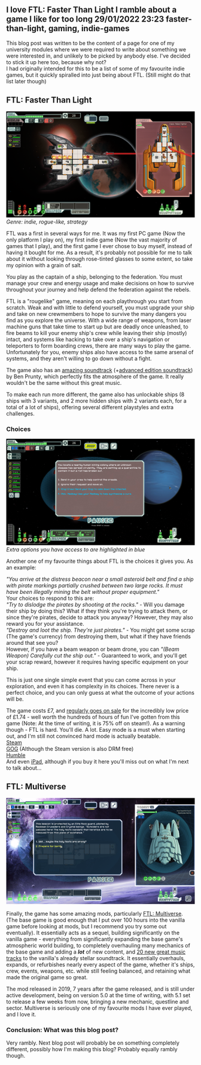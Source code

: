 I love FTL: Faster Than Light
I ramble about a game I like for too long
29/01/2022 23:23
faster-than-light, gaming, indie-games
-----
This blog post was written to be the content of a page for one of my university modules where we were required to write about something we were interested in, and unlikely to be picked by anybody else. I've decided to stick it up here too, because why not?  
I had originally intended for this to be a list of some of my favourite indie games, but it quickly spiralled into just being about FTL. (Still might do that list later though)

## FTL: Faster Than Light
![I should probably have put out those fires...](images/FTL.png)
*Genre: indie, rogue-like, strategy*

FTL was a first in several ways for me. It was my first PC game (Now the only platform I play on), my first indie game (Now the vast majority of games that I play), and the first game I ever chose to buy myself, instead of having it bought for me. As a result, it's probably not possible for me to talk about it without looking through rose-tinted glasses to some extent, so take my opinion with a grain of salt.

You play as the captain of a ship, belonging to the federation. You must manage your crew and energy usage and make decisions on how to survive throughout your journey and help defend the federation against the rebels.

FTL is a "rougelike" game, meaning on each playthrough you start from scratch. Weak and with little to defend yourself, you must upgrade your ship and take on new crewmembers to hope to survive the many dangers you find as you explore the universe. With a wide range of weapons, from laser machine guns that take time to start up but are deadly once unleashed, to fire beams to kill your enemy ship's crew while leaving their ship (mostly) intact, and systems like hacking to take over a ship's navigation or teleporters to form boarding crews, there are many ways to play the game. Unfortunately for you, enemy ships also have access to the same arsenal of systems, and they aren't willing to go down without a fight.

The game also has an [amazing soundtrack](https://benprunty.bandcamp.com/album/ftl) (+[advanced edition soundtrack](https://benprunty.bandcamp.com/album/ftl-advanced-edition-soundtrack)) by Ben Prunty, which perfectly fits the atmosphere of the game. It really wouldn't be the same without this great music.

To make each run more different, the game also has unlockable ships (8 ships with 3 variants, and 2 more hidden ships with 2 variants each, for a total of a lot of ships), offering several different playstyles and extra challenges.

### Choices
![Choices in FTL](images/FTLChoice.jpg)
*Extra options you have access to are highlighted in blue*

Another one of my favourite things about FTL is the choices it gives you. As an example:

*"You arrive at the distress beacon near a small asteroid belt and find a ship with pirate markings partially crushed between two large rocks. It must have been illegally mining the belt without proper equipment."*  
Your choices to respond to this are:  
*"Try to dislodge the pirates by shooting at the rocks."* - Will you damage their ship by doing this? What if they think you're trying to attack them, or since they're pirates, decide to attack you anyway? However, they may also reward you for your assistance.  
*"Destroy and loot the ship. They're just pirates."* - You might get some scrap (The game's currency) from destroying them, but what if they have friends around that see you?  
However, if you have a beam weapon or beam drone, you can *"(Beam Weapon) Carefully cut the ship out."* - Guaranteed to work, and you'll get your scrap reward, however it requires having specific equipment on your ship.

This is just one single simple event that you can come across in your exploration, and even it has complexity in its choices. There never is a perfect choice, and you can only guess at what the outcome of your actions will be.

The game costs £7, and [regularly goes on sale](https://steamdb.info/app/212680/) for the incredibly low price of £1.74 - well worth the hundreds of hours of fun I've gotten from this game (Note: At the time of writing, it is 75% off on steam!). As a warning though - FTL is hard. You'll die. A lot. Easy mode is a must when starting out, and I'm still not convinced hard mode is actually beatable.  
[Steam](https://store.steampowered.com/app/212680/FTL_Faster_Than_Light/)  
[GOG](https://www.gog.com/game/faster_than_light) (Although the Steam version is also DRM free)  
[Humble](https://www.humblebundle.com/store/ftl-faster-than-light)  
And even [iPad](https://apps.apple.com/us/app/ftl-faster-than-light/id833951143), although if you buy it here you'll miss out on what I'm next to talk about...

## FTL: Multiverse
![FTL: Multiverse Mod](images/Multiverse.png)

Finally, the game has some amazing mods, particularly [FTL: Multiverse](https://www.subsetgames.com/forum/viewtopic.php?t=35332). (The base game is good enough that I put over 100 hours into the vanilla game before looking at mods, but I recommend you try some out eventually). It essentially acts as a sequel, building significantly on the vanilla game - everything from significantly expanding the base game's atmospheric world building, to completely overhauling many mechanics of the base game and adding a ***lot*** of new content, and [20 new great music tracks](https://www.youtube.com/watch?v=nM0B5zZ74Pw&list=PLXARrpodicQsHXiZoecojFMsoXvrTN1Hv) to the vanilla's already stellar soundtrack. It essentially overhauls, expands, or refurbishes nearly every aspect of the game, whether it's ships, crew, events, weapons, etc. while still feeling balanced, and retaining what made the original game so great.

The mod released in 2019, 7 years after the game released, and is still under active development, being on version 5.0 at the time of writing, with 5.1 set to release a few weeks from now, bringing a new mechanic, questline and sector. Multiverse is seriously one of my favourite mods I have ever played, and I love it.

### Conclusion: What was this blog post?

Very rambly. Next blog post will probably be on something completely different, possibly how I'm making this blog? Probably equally rambly though.
